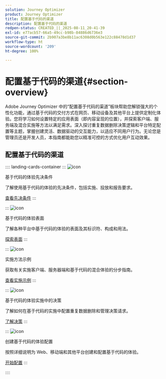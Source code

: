 ```yaml
---
solution: Journey Optimizer
product: Journey Optimizer
title: 配置基于代码的渠道
description: 配置基于代码的渠道
redpen-status: CREATED_||_2025-08-11_20-41-39
exl-id: e77acb57-66a5-49cc-b98b-84886d6736e3
source-git-commit: 2b907a3be8b11ac6308d0b563e122c88478d1d37
workflow-type: ht
source-wordcount: '209'
ht-degree: 100%

---
```


# 配置基于代码的渠道{#section-overview}

Adobe Journey Optimizer 中的“配置基于代码的渠道”板块帮助您解锁强大的个性化功能，通过基于代码的交付方式在网页、移动设备及其他平台上提供定制化体验。您将学习如何设置特定的应用表面（即内容呈现的位置），并探索客户端、服务端及混合实施等方法以满足需求。深入探讨重复数据删除决策逻辑和平台特定配置等主题，掌握创建灵活、数据驱动的交互能力，以适应不同用户行为。无论您是管理员还是开发人员，本指南都能助您以精准可控的方式优化用户互动效果。

## 配置基于代码的渠道

:::: landing-cards-container
:::
![icon](https://cdn.experienceleague.adobe.com/icons/list-check.svg?lang=zh-Hans)

基于代码的体验先决条件

了解使用基于代码的体验的先决条件，包括实施、投放和报告要求。

[查看先决条件](../using/code-based/code-based-prerequisites.md)
:::

:::
![icon](https://cdn.experienceleague.adobe.com/icons/puzzle-piece.svg?lang=zh-Hans)

基于代码的体验表面

了解各种平台中基于代码的体验的表面及其标识符、构成和用法。

[探索表面](../using/code-based/code-based-surface.md)
:::

:::
![icon](https://cdn.experienceleague.adobe.com/icons/code-branch.svg?lang=zh-Hans)

实施方法示例

获取有关实施客户端、服务器端和基于代码的混合体验的分步指南。

[查看实施示例](../using/code-based/code-based-implementation-samples.md)
:::

:::
![icon](https://cdn.experienceleague.adobe.com/icons/bullseye.svg?lang=zh-Hans)

基于代码的体验实施中的决策

了解如何在基于代码的实施中配置重复数据删除和管理决策请求。

[了解决策](../using/code-based/code-based-decisioning-implementations.md)
:::

:::
![icon](https://cdn.experienceleague.adobe.com/icons/gear.svg?lang=zh-Hans)

创建基于代码的体验配置

按照详细说明为 Web、移动端和其他平台创建和配置基于代码的体验。

[开始配置](../using/code-based/code-based-configuration.md)
:::

::::
